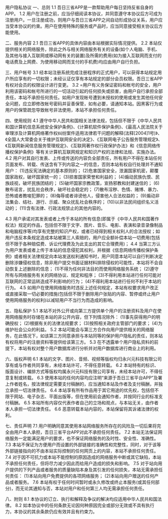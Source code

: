 用户隐私协议
一、总则
1.1 吾日三省APP是一款帮助用户每日坚持反省自身的APP。
1.2 用户在注册之前，应当仔细阅读本协议，并同意遵守本协议后方可成为注册用户。一旦注册成功，则用户与吾日三省APP之间自动形成协议关系，用户应当受本协议的约束。用户在使用特殊的服务或产品时，应当同意接受相关协议后方能使用。

二、服务内容
2.1 吾日三省APP的具体内容由本站根据实际情况提供。
2.2 本站仅提供相关的网络服务，除此之外与相关网络服务有关的设备(如个人电脑、手机、及其他与接入互联网或移动网有关的装置)及所需的费用(如为接入互联网而支付的电话费及上网费、为使用移动网而支付的手机费)均应由用户自行负担。

三、用户帐号
3.1 经本站注册系统完成注册程序的正式用户，可以获得本站规定用户所应享有的一切权限；未经认证仅享有本站规定的部分会员权限。吾日三省APP有权对会员的权限设计进行变更。
3.2 =用户有义务保证密码和帐号的安全，用户利用该密码和帐号所进行的一切活动引起的任何损失或损害，由用户自行承担全部责任，本站不承担任何责任。如用户发现帐号遭到未授权的使用或发生其他任何安全问题，应立即修改帐号密码并妥善保管，如有必要，请通知本站。因黑客行为或用户的保管疏忽导致帐号非法使用，本站不承担任何责任。

四、使用规则
4.1 遵守中华人民共和国相关法律法规，包括但不限于《中华人民共和国计算机信息系统安全保护条例》、《计算机软件保护条例》、《最高人民法院关于审理涉及计算机网络著作权纠纷案件适用法律若干问题的解释(法释[2004]1号)》、《全国人大常委会关于维护互联网安全的决定》、《互联网电子公告服务管理规定》、《互联网新闻信息服务管理规定》、《互联网著作权行政保护办法》和《信息网络传播权保护条例》等有关计算机互联网规定和知识产权的法律和法规、实施办法。
4.2 用户对其自行发表、上传或传送的内容负全部责任，所有用户不得在本站任何页面发布、转载、传送含有下列内容之一的信息，否则本站有权自行处理并不通知用户：
(1)违反宪法确定的基本原则的；
(2)危害国家安全，泄漏国家机密，颠覆国家政权，破坏国家统一的；
(3)损害国家荣誉和利益的；
(4)煽动民族仇恨、民族歧视，破坏民族团结的；
(5)破坏国家宗教政策，宣扬邪教和封建迷信的；
(6)散布谣言，扰乱社会秩序，破坏社会稳定的；
(7)散布淫秽、色情、赌博、暴力、恐怖或者教唆犯罪的；
(8)侮辱或者诽谤他人，侵害他人合法权益的；
(9)煽动非法集会、结社、游行、示威、聚众扰乱社会秩序的；
(10)以非法民间组织名义活动的；
(11)含有法律、行政法规禁止的其他内容的。

4.3 用户承诺对其发表或者上传于本站的所有信息(即属于《中华人民共和国著作权法》规定的作品，包括但不限于文字、图片、音乐、电影、表演和录音录像制品和电脑程序等)均享有完整的知识产权，或者已经得到相关权利人的合法授权；如用户违反本条规定造成本站被第三人索赔的，用户应全额补偿本站一切费用(包括但不限于各种赔偿费、诉讼代理费及为此支出的其它合理费用)； 4.4 当第三方认为用户发表或者上传于本站的信息侵犯其权利，并根据《信息网络传播权保护条例》或者相关法律规定向本站发送权利通知书时，用户同意本站可以自行判断决定删除涉嫌侵权信息，除非用户提交书面证据材料排除侵权的可能性，本站将不会自动恢复上述删除的信息；
(1)不得为任何非法目的而使用网络服务系统；
(2)遵守所有与网络服务有关的网络协议、规定和程序； (3)不得利用本站进行任何可能对互联网的正常运转造成不利影响的行为；
(4)不得利用本站进行任何不利于本站的行为。
4.5 如用户在使用网络服务时违反上述任何规定，本站有权要求用户改正或直接采取一切必要的措施(包括但不限于删除用户张贴的内容、暂停或终止用户使用网络服务的权利)以减轻用户不当行为而造成的影响。

五、隐私保护
5.1 本站不对外公开或向第三方提供单个用户的注册资料及用户在使用网络服务时存储在本站的非公开内容，但下列情况除外：
(1)事先获得用户的明确授权；
(2)根据有关的法律法规要求；
(3)按照相关政府主管部门的要求；
(4)为维护社会公众的利益。
5.2 本站可能会与第三方合作向用户提供相关的网络服务，在此情况下，如该第三方同意承担与本站同等的保护用户隐私的责任，则本站有权将用户的注册资料等提供给该第三方。
5.3 在不透露单个用户隐私资料的前提下，本站有权对整个用户数据库进行分析并对用户数据库进行商业上的利用。

六、版权声明
6.1 本站的文字、图片、音频、视频等版权均归永兴元科技有限公司享有或与作者共同享有，未经本站许可，不得任意转载。
6.2 本站特有的标识、版面设计、编排方式等版权均属永兴元科技有限公司享有，未经本站许可，不得任意复制或转载。
6.3 使用本站的任何内容均应注明“来源于吾日三省平台APP”及署上作者姓名，按法律规定需要支付稿酬的，应当通知本站及作者及支付稿酬，并独立承担一切法律责任。
6.4 本站享有所有作品用于其它用途的优先权，包括但不限于网站、电子杂志、平面出版等，但在使用前会通知作者，并按同行业的标准支付稿酬。
6.5 本站所有内容仅代表作者自己的立场和观点，与本站无关，由作者本人承担一切法律责任。
6.6 恶意转载本站内容的，本站保留将其诉诸法律的权利。

七、责任声明
7.1 用户明确同意其使用本站网络服务所存在的风险及一切后果将完全由用户本人承担，吾日三省平台APP对此不承担任何责任。
7.2 本站无法保证网络服务一定能满足用户的要求，也不保证网络服务的及时性、安全性、准确性。
7.3 本站不保证为方便用户而设置的外部链接的准确性和完整性，同时，对于该等外部链接指向的不由本站实际控制的任何网页上的内容，本站不承担任何责任。
7.4 对于因不可抗力或本站不能控制的原因造成的网络服务中断或其它缺陷，本站不承担任何责任，但将尽力减少因此而给用户造成的损失和影响。
7.5 对于站向用户提供的下列产品或者服务的质量缺陷本身及其引发的任何损失，本站无需承担任何责任：
(1)本站向用户免费提供的各项网络服务；
(2)本站向用户赠送的任何产品或者服务。
7.6 本站有权于任何时间暂时或永久修改或终止本服务(或其任何部分)，而无论其通知与否，本站对用户和任何第三人均无需承担任何责任。

八、附则
8.1 本协议的订立、执行和解释及争议的解决均应适用中华人民共和国法律。
8.2 如本协议中的任何条款无论因何种原因完全或部分无效或不具有执行力，本协议的其余条款仍应有效并且有约束力。
